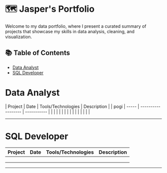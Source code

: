 # 🗺 Jasper's Portfolio

Welcome to my data portfolio, where I present a curated summary of projects that showcase my skills in data analysis, cleaning, and visualization.

## 📚 Table of Contents
- [Data Analyst](#DataAnalyst)
- [SQL Developer](#SQLDeveloper)


# Data Analyst

| Project | Date | Tools/Technologies | Description |
| pogi | ----- | ------------------ | ----------- |
|         |       |                    |             |
|         |       |                    |             |
|         |       |                    |             |

***

# SQL Developer

| Project | Date | Tools/Technologies | Description |
| ------- | ----- | ------------------ | ----------- |
|         |       |                    |             |
|         |       |                    |             |
|         |       |                    |             |

***
